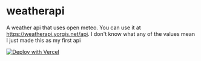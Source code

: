 # weatherapi
A weather api that uses open meteo. You can use it at https://weatherapi.yorgis.net/api. I don't know what any of the values mean I just made this as my first api 

[![Deploy with Vercel](https://vercel.com/button)](https://vercel.com/new/clone?repository-url=https%3A%2F%2Fgithub.com%2Fyorgis711%2Fweatherapi)

